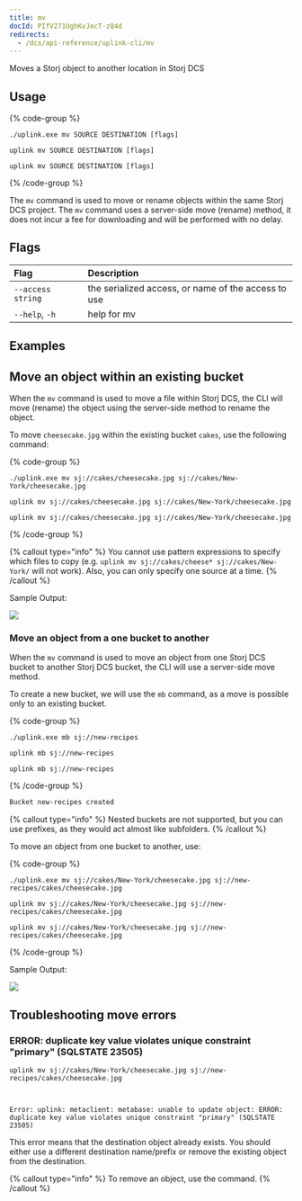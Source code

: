 ```yaml
---
title: mv
docId: PIfV271UghKvJecT-zQ4d
redirects:
  - /dcs/api-reference/uplink-cli/mv
---
```


Moves a Storj object to another location in Storj DCS

## Usage

{% code-group %}

```windows
./uplink.exe mv SOURCE DESTINATION [flags]
```

```linux
uplink mv SOURCE DESTINATION [flags]
```

```macos
uplink mv SOURCE DESTINATION [flags]
```

{% /code-group %}

The `mv` command is used to move or rename objects within the same Storj DCS project. The `mv` command uses a server-side move (rename) method, it does not incur a fee for downloading and will be performed with no delay.

## Flags

| Flag              | Description                                         |
| :---------------- | :-------------------------------------------------- |
| `--access string` | the serialized access, or name of the access to use |
| `--help`, `-h`    | help for mv                                         |

## Examples

## Move an object within an existing bucket

When the `mv` command is used to move a file within Storj DCS, the CLI will move (rename) the object using the server-side method to rename the object.

To move `cheesecake.jpg` within the existing bucket `cakes`, use the following command:

{% code-group %}

```windows
./uplink.exe mv sj://cakes/cheesecake.jpg sj://cakes/New-York/cheesecake.jpg
```

```linux
uplink mv sj://cakes/cheesecake.jpg sj://cakes/New-York/cheesecake.jpg
```

```macos
uplink mv sj://cakes/cheesecake.jpg sj://cakes/New-York/cheesecake.jpg
```

{% /code-group %}

{% callout type="info"  %}
You cannot use pattern expressions to specify which files to copy (e.g. `uplink mv sj://cakes/cheese* sj://cakes/New-York/` will not work). Also, you can only specify one source at a time.
{% /callout %}

Sample Output:

![](https://link.storjshare.io/raw/jua7rls6hkx5556qfcmhrqed2tfa/docs/images/fn1JZRT4fFBmNXrzIoBNU_output.png)

### Move an object from a one bucket to another

When the `mv` command is used to move an object from one Storj DCS bucket to another Storj DCS bucket, the CLI will use a server-side move method.

To create a new bucket, we will use the `mb` command, as a move is possible only to an existing bucket.

{% code-group %}

```windows
./uplink.exe mb sj://new-recipes
```

```linux
uplink mb sj://new-recipes
```

```macos
uplink mb sj://new-recipes
```

{% /code-group %}

```powershell
Bucket new-recipes created
```

{% callout type="info"  %}
Nested buckets are not supported, but you can use prefixes, as they would act almost like subfolders.
{% /callout %}

To move an object from one bucket to another, use:

{% code-group %}

```windows
./uplink.exe mv sj://cakes/New-York/cheesecake.jpg sj://new-recipes/cakes/cheesecake.jpg
```

```linux
uplink mv sj://cakes/New-York/cheesecake.jpg sj://new-recipes/cakes/cheesecake.jpg
```

```macos
uplink mv sj://cakes/New-York/cheesecake.jpg sj://new-recipes/cakes/cheesecake.jpg
```

{% /code-group %}

Sample Output:

![](https://link.storjshare.io/raw/jua7rls6hkx5556qfcmhrqed2tfa/docs/images/20_CzBv8l7lU3s83u0GVS_output2.png)

## Troubleshooting move errors

### ERROR: duplicate key value violates unique constraint "primary" (SQLSTATE 23505)

```Text
uplink mv sj://cakes/New-York/cheesecake.jpg sj://new-recipes/cakes/cheesecake.jpg



Error: uplink: metaclient: metabase: unable to update object: ERROR: duplicate key value violates unique constraint "primary" (SQLSTATE 23505)
```

This error means that the destination object already exists. You should either use a different destination name/prefix or remove the existing object from the destination.

{% callout type="info"  %}
To remove an object, use the [](docId:eavv_906IH-39ylIXq30d) command.
{% /callout %}
